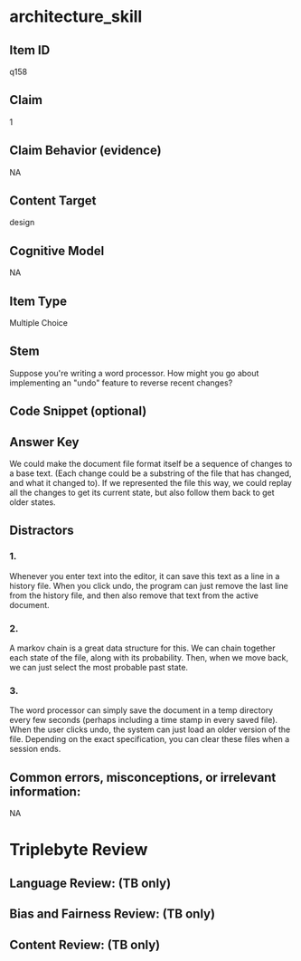 # architecture_skill

## Item ID
q158

## Claim
1

## Claim Behavior (evidence)
NA

## Content Target
design

## Cognitive Model
NA

## Item Type
Multiple Choice

## Stem
Suppose you're writing a word processor. How might you go about implementing an "undo" feature to reverse recent changes?

## Code Snippet (optional)


## Answer Key
We could make the document file format itself be a sequence of changes to a base text. (Each change could be a substring of the file that has changed, and what it changed to). If we represented the file this way, we could replay all the changes to get its current state, but also follow them back to get older states.

## Distractors

### 1.
Whenever you enter text into the editor, it can save this text as a line in a history file. When you click undo, the program can just remove the last line from the history file, and then also remove that text from the active document.

### 2.
A markov chain is a great data structure for this. We can chain together each state of the file, along with its probability. Then, when we move back, we can just select the most probable past state.

### 3.
The word processor can simply save the document in a temp directory every few seconds (perhaps including a time stamp in every saved file). When the user clicks undo, the system can just load an older version of the file. Depending on the exact specification, you can clear these files when a session ends.

## Common errors, misconceptions, or irrelevant information:
NA

# Triplebyte Review


## Language Review: (TB only)


## Bias and Fairness Review: (TB only)


## Content Review: (TB only)

